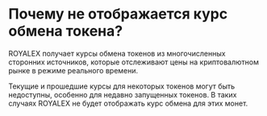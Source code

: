 # Почему не отображается курс обмена токена?

ROYALEX получает курсы обмена токенов из многочисленных сторонних источников, которые отслеживают цены на криптовалютном рынке в режиме реального времени.

Текущие и прошедшие курсы для некоторых токенов могут быть недоступны, особенно для недавно запущенных токенов. В таких случаях ROYALEX не будет отображать курс обмена для этих монет.